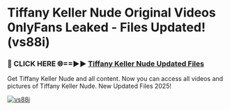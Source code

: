 # Tiffany Keller Nude Original Videos 0nlyFans Leaked - Files Updated! (vs88i)

<h3>🔴 CLICK HERE 🌐==►► <a href="https://tinyurl.com/4mcuefdz" rel="nofollow">Tiffany Keller Nude Updated Files</a></h3>

Get Tiffany Keller Nude and all content. Now you can access all videos and pictures of Tiffany Keller Nude. New Updated Files 2025!

[![vs88i](https://i.imgur.com/StAQSOY.gif)](https://tinyurl.com/4mcuefdz)

